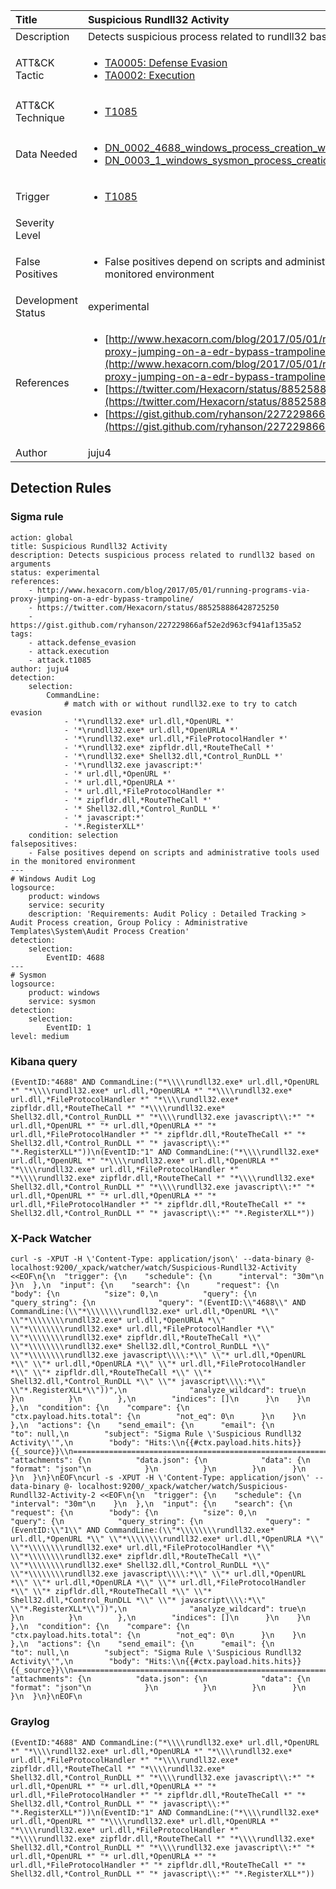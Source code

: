 | Title                | Suspicious Rundll32 Activity                                                                                                                                                 |
|:---------------------|:------------------------------------------------------------------------------------------------------------------------------------------------------------|
| Description          | Detects suspicious process related to rundll32 based on arguments                                                                                                                                           |
| ATT&amp;CK Tactic    | <ul><li>[TA0005: Defense Evasion](https://attack.mitre.org/tactics/TA0005)</li><li>[TA0002: Execution](https://attack.mitre.org/tactics/TA0002)</li></ul>  |
| ATT&amp;CK Technique | <ul><li>[T1085](https://attack.mitre.org/tactics/T1085)</li></ul>                             |
| Data Needed          | <ul><li>[DN_0002_4688_windows_process_creation_with_commandline](../Data_Needed/DN_0002_4688_windows_process_creation_with_commandline.md)</li><li>[DN_0003_1_windows_sysmon_process_creation](../Data_Needed/DN_0003_1_windows_sysmon_process_creation.md)</li></ul>                                                         |
| Trigger              | <ul><li>[T1085](../Triggering/T1085.md)</li></ul>  |
| Severity Level       |                                                                                                                                                  |
| False Positives      | <ul><li>False positives depend on scripts and administrative tools used in the monitored environment</li></ul>                                                                  |
| Development Status   | experimental                                                                                                                                                |
| References           | <ul><li>[http://www.hexacorn.com/blog/2017/05/01/running-programs-via-proxy-jumping-on-a-edr-bypass-trampoline/](http://www.hexacorn.com/blog/2017/05/01/running-programs-via-proxy-jumping-on-a-edr-bypass-trampoline/)</li><li>[https://twitter.com/Hexacorn/status/885258886428725250](https://twitter.com/Hexacorn/status/885258886428725250)</li><li>[https://gist.github.com/ryhanson/227229866af52e2d963cf941af135a52](https://gist.github.com/ryhanson/227229866af52e2d963cf941af135a52)</li></ul>                                                          |
| Author               | juju4                                                                                                                                                |


## Detection Rules

### Sigma rule

```
action: global
title: Suspicious Rundll32 Activity
description: Detects suspicious process related to rundll32 based on arguments
status: experimental
references:
    - http://www.hexacorn.com/blog/2017/05/01/running-programs-via-proxy-jumping-on-a-edr-bypass-trampoline/
    - https://twitter.com/Hexacorn/status/885258886428725250
    - https://gist.github.com/ryhanson/227229866af52e2d963cf941af135a52
tags:
    - attack.defense_evasion
    - attack.execution
    - attack.t1085
author: juju4
detection:
    selection:
        CommandLine:
            # match with or without rundll32.exe to try to catch evasion
            - '*\rundll32.exe* url.dll,*OpenURL *'
            - '*\rundll32.exe* url.dll,*OpenURLA *'
            - '*\rundll32.exe* url.dll,*FileProtocolHandler *'
            - '*\rundll32.exe* zipfldr.dll,*RouteTheCall *'
            - '*\rundll32.exe* Shell32.dll,*Control_RunDLL *'
            - '*\rundll32.exe javascript:*'
            - '* url.dll,*OpenURL *'
            - '* url.dll,*OpenURLA *'
            - '* url.dll,*FileProtocolHandler *'
            - '* zipfldr.dll,*RouteTheCall *'
            - '* Shell32.dll,*Control_RunDLL *'
            - '* javascript:*'
            - '*.RegisterXLL*'
    condition: selection
falsepositives:
    - False positives depend on scripts and administrative tools used in the monitored environment
---
# Windows Audit Log
logsource:
    product: windows
    service: security
    description: 'Requirements: Audit Policy : Detailed Tracking > Audit Process creation, Group Policy : Administrative Templates\System\Audit Process Creation'
detection:
    selection:
        EventID: 4688
---
# Sysmon
logsource:
    product: windows
    service: sysmon
detection:
    selection:
        EventID: 1
level: medium

```





### Kibana query

```
(EventID:"4688" AND CommandLine:("*\\\\rundll32.exe* url.dll,*OpenURL *" "*\\\\rundll32.exe* url.dll,*OpenURLA *" "*\\\\rundll32.exe* url.dll,*FileProtocolHandler *" "*\\\\rundll32.exe* zipfldr.dll,*RouteTheCall *" "*\\\\rundll32.exe* Shell32.dll,*Control_RunDLL *" "*\\\\rundll32.exe javascript\\:*" "* url.dll,*OpenURL *" "* url.dll,*OpenURLA *" "* url.dll,*FileProtocolHandler *" "* zipfldr.dll,*RouteTheCall *" "* Shell32.dll,*Control_RunDLL *" "* javascript\\:*" "*.RegisterXLL*"))\n(EventID:"1" AND CommandLine:("*\\\\rundll32.exe* url.dll,*OpenURL *" "*\\\\rundll32.exe* url.dll,*OpenURLA *" "*\\\\rundll32.exe* url.dll,*FileProtocolHandler *" "*\\\\rundll32.exe* zipfldr.dll,*RouteTheCall *" "*\\\\rundll32.exe* Shell32.dll,*Control_RunDLL *" "*\\\\rundll32.exe javascript\\:*" "* url.dll,*OpenURL *" "* url.dll,*OpenURLA *" "* url.dll,*FileProtocolHandler *" "* zipfldr.dll,*RouteTheCall *" "* Shell32.dll,*Control_RunDLL *" "* javascript\\:*" "*.RegisterXLL*"))
```





### X-Pack Watcher

```
curl -s -XPUT -H \'Content-Type: application/json\' --data-binary @- localhost:9200/_xpack/watcher/watch/Suspicious-Rundll32-Activity <<EOF\n{\n  "trigger": {\n    "schedule": {\n      "interval": "30m"\n    }\n  },\n  "input": {\n    "search": {\n      "request": {\n        "body": {\n          "size": 0,\n          "query": {\n            "query_string": {\n              "query": "(EventID:\\"4688\\" AND CommandLine:(\\"*\\\\\\\\rundll32.exe* url.dll,*OpenURL *\\" \\"*\\\\\\\\rundll32.exe* url.dll,*OpenURLA *\\" \\"*\\\\\\\\rundll32.exe* url.dll,*FileProtocolHandler *\\" \\"*\\\\\\\\rundll32.exe* zipfldr.dll,*RouteTheCall *\\" \\"*\\\\\\\\rundll32.exe* Shell32.dll,*Control_RunDLL *\\" \\"*\\\\\\\\rundll32.exe javascript\\\\:*\\" \\"* url.dll,*OpenURL *\\" \\"* url.dll,*OpenURLA *\\" \\"* url.dll,*FileProtocolHandler *\\" \\"* zipfldr.dll,*RouteTheCall *\\" \\"* Shell32.dll,*Control_RunDLL *\\" \\"* javascript\\\\:*\\" \\"*.RegisterXLL*\\"))",\n              "analyze_wildcard": true\n            }\n          }\n        },\n        "indices": []\n      }\n    }\n  },\n  "condition": {\n    "compare": {\n      "ctx.payload.hits.total": {\n        "not_eq": 0\n      }\n    }\n  },\n  "actions": {\n    "send_email": {\n      "email": {\n        "to": null,\n        "subject": "Sigma Rule \'Suspicious Rundll32 Activity\'",\n        "body": "Hits:\\n{{#ctx.payload.hits.hits}}{{_source}}\\n================================================================================\\n{{/ctx.payload.hits.hits}}",\n        "attachments": {\n          "data.json": {\n            "data": {\n              "format": "json"\n            }\n          }\n        }\n      }\n    }\n  }\n}\nEOF\ncurl -s -XPUT -H \'Content-Type: application/json\' --data-binary @- localhost:9200/_xpack/watcher/watch/Suspicious-Rundll32-Activity-2 <<EOF\n{\n  "trigger": {\n    "schedule": {\n      "interval": "30m"\n    }\n  },\n  "input": {\n    "search": {\n      "request": {\n        "body": {\n          "size": 0,\n          "query": {\n            "query_string": {\n              "query": "(EventID:\\"1\\" AND CommandLine:(\\"*\\\\\\\\rundll32.exe* url.dll,*OpenURL *\\" \\"*\\\\\\\\rundll32.exe* url.dll,*OpenURLA *\\" \\"*\\\\\\\\rundll32.exe* url.dll,*FileProtocolHandler *\\" \\"*\\\\\\\\rundll32.exe* zipfldr.dll,*RouteTheCall *\\" \\"*\\\\\\\\rundll32.exe* Shell32.dll,*Control_RunDLL *\\" \\"*\\\\\\\\rundll32.exe javascript\\\\:*\\" \\"* url.dll,*OpenURL *\\" \\"* url.dll,*OpenURLA *\\" \\"* url.dll,*FileProtocolHandler *\\" \\"* zipfldr.dll,*RouteTheCall *\\" \\"* Shell32.dll,*Control_RunDLL *\\" \\"* javascript\\\\:*\\" \\"*.RegisterXLL*\\"))",\n              "analyze_wildcard": true\n            }\n          }\n        },\n        "indices": []\n      }\n    }\n  },\n  "condition": {\n    "compare": {\n      "ctx.payload.hits.total": {\n        "not_eq": 0\n      }\n    }\n  },\n  "actions": {\n    "send_email": {\n      "email": {\n        "to": null,\n        "subject": "Sigma Rule \'Suspicious Rundll32 Activity\'",\n        "body": "Hits:\\n{{#ctx.payload.hits.hits}}{{_source}}\\n================================================================================\\n{{/ctx.payload.hits.hits}}",\n        "attachments": {\n          "data.json": {\n            "data": {\n              "format": "json"\n            }\n          }\n        }\n      }\n    }\n  }\n}\nEOF\n
```





### Graylog

```
(EventID:"4688" AND CommandLine:("*\\\\rundll32.exe* url.dll,*OpenURL *" "*\\\\rundll32.exe* url.dll,*OpenURLA *" "*\\\\rundll32.exe* url.dll,*FileProtocolHandler *" "*\\\\rundll32.exe* zipfldr.dll,*RouteTheCall *" "*\\\\rundll32.exe* Shell32.dll,*Control_RunDLL *" "*\\\\rundll32.exe javascript\\:*" "* url.dll,*OpenURL *" "* url.dll,*OpenURLA *" "* url.dll,*FileProtocolHandler *" "* zipfldr.dll,*RouteTheCall *" "* Shell32.dll,*Control_RunDLL *" "* javascript\\:*" "*.RegisterXLL*"))\n(EventID:"1" AND CommandLine:("*\\\\rundll32.exe* url.dll,*OpenURL *" "*\\\\rundll32.exe* url.dll,*OpenURLA *" "*\\\\rundll32.exe* url.dll,*FileProtocolHandler *" "*\\\\rundll32.exe* zipfldr.dll,*RouteTheCall *" "*\\\\rundll32.exe* Shell32.dll,*Control_RunDLL *" "*\\\\rundll32.exe javascript\\:*" "* url.dll,*OpenURL *" "* url.dll,*OpenURLA *" "* url.dll,*FileProtocolHandler *" "* zipfldr.dll,*RouteTheCall *" "* Shell32.dll,*Control_RunDLL *" "* javascript\\:*" "*.RegisterXLL*"))
```

